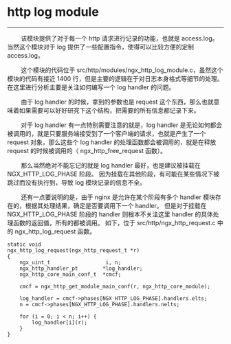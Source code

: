 # http log module
***

&emsp;&emsp;
该模块提供了对于每一个 http 请求进行记录的功能，也就是 access.log。
当然这个模块对于 log 提供了一些配置指令，使得可以比较方便的定制 access.log。

&emsp;&emsp;
这个模块的代码位于 src/http/modules/ngx_http_log_module.c，虽然这个模块的代码有接近 1400 行，但是主要的逻辑在于对日志本身格式等细节的处理。
在这里进行分析主要是关注如何编写一个 log handler 的问题。

&emsp;&emsp;
由于 log handler 的时候，拿到的参数也是 request 这个东西，那么也就意味着如果需要可以好好研究下这个结构，把需要的所有信息都记录下来。

&emsp;&emsp;
对于 log handler 有一点特别需要注意的就是，log handler 是无论如何都会被调用的，就是只要服务端接受到了一个客户端的请求，也就是产生了一个 request 对象，那么这些个 log handler 的处理函数都会被调用的，就是在释放 request 的时候被调用的（ ngx_http_free_request 函数）。

&emsp;&emsp;
那么当然绝对不能忘记的就是 log handler 最好，也是建议被挂载在 NGX_HTTP_LOG_PHASE 阶段。
因为挂载在其他阶段，有可能在某些情况下被跳过而没有执行到，导致 log 模块记录的信息不全。

&emsp;&emsp;
还有一点要说明的是，由于 nginx 是允许在某个阶段有多个 handler 模块存在的，根据其处理结果，确定是否要调用下一个 handler。
但是对于挂载在 NGX_HTTP_LOG_PHASE 阶段的 handler 则根本不关注这里 handler 的具体处理函数的返回值，所有的都被调用。
如下，位于 src/http/ngx_http_request.c 中的 ngx_http_log_request 函数。

    static void
    ngx_http_log_request(ngx_http_request_t *r)
    {
        ngx_uint_t                  i, n;
        ngx_http_handler_pt        *log_handler;
        ngx_http_core_main_conf_t  *cmcf;

        cmcf = ngx_http_get_module_main_conf(r, ngx_http_core_module);

        log_handler = cmcf->phases[NGX_HTTP_LOG_PHASE].handlers.elts;
        n = cmcf->phases[NGX_HTTP_LOG_PHASE].handlers.nelts;

        for (i = 0; i < n; i++) {
            log_handler[i](r);
        }
    }
